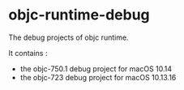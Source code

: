 # objc-runtime-debug
The debug projects of objc runtime. 

It contains :
* the objc-750.1 debug project for macOS 10.14
* the objc-723 debug project for macOS 10.13.16
